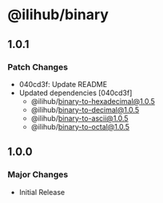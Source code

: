 # @ilihub/binary

## 1.0.1

### Patch Changes

- 040cd3f: Update README
- Updated dependencies [040cd3f]
  - @ilihub/binary-to-hexadecimal@1.0.5
  - @ilihub/binary-to-decimal@1.0.5
  - @ilihub/binary-to-ascii@1.0.5
  - @ilihub/binary-to-octal@1.0.5

## 1.0.0

### Major Changes

- Initial Release
